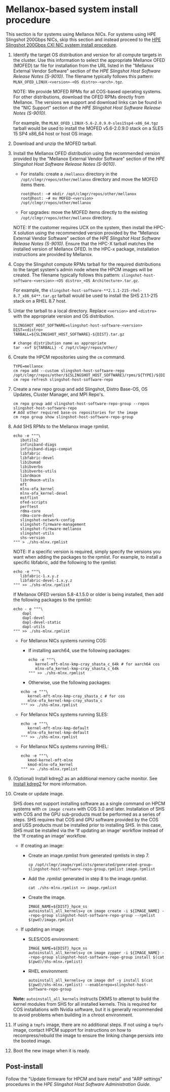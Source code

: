 # Mellanox-based system install procedure

This section is for systems using Mellanox NICs.
For systems using HPE Slingshot 200Gbps NICs, skip this section and instead proceed to the [HPE Slingshot 200Gbps CXI NIC system install procedure](HPE_Slingshot_200Gbps_cxi_nic_system_install_upgrade_procedure.md#hpe-slingshot-200gbps-cxi-nic-system-install-procedure).

1. Identify the target OS distribution and version for all compute targets in the cluster. Use this information to select the appropriate Mellanox OFED (MOFED) tar file for installation from the URL listed in the "Mellanox External Vendor Software" section of the _HPE Slingshot Host Software Release Notes (S-9010)_. The filename typically follows this pattern: `MLNX_OFED_LINUX-<version>-<OS distro>-<arch>.tgz`.

   NOTE: We provide MOFED RPMs for all COS-based operating systems. For other distributions, download the OFED RPMs directly from Mellanox. The versions we support and download links can be found in the "NIC Support" section of the _HPE Slingshot Host Software Release Notes (S-9010)_.

   For example, the `MLNX_OFED_LINUX-5.6-2.0.9.0-sles15sp4-x86_64.tgz` tarball would be used to install the MOFED v5.6-2.0.9.0 stack on a SLES 15 SP4 x86_64 host or host OS image.

2. Download and unzip the MOFED tarball.

3. Install the Mellanox OFED distribution using the recommended version provided by the "Mellanox External Vendor Software" section of the _HPE Slingshot Host Software Release Notes (S-9010)_.

   - For installs: create a `/mellanox` directory in the `/opt/clmgr/repos/other/mellanox` directory and move the MOFED items there.

     ```screen
     root@host: ~# mkdir /opt/clmgr/repos/other/mellanox
     root@host: ~# mv MOFED-<version> /opt/clmgr/repos/other/mellanox
     ```

   - For upgrades: move the MOFED items directly to the existing `/opt/clmgr/repos/other/mellanox` directory.

   NOTE: If the customer requires UCX on the system, then install the HPC-X solution using the recommended version provided by the "Mellanox External Vendor Software" section of the _HPE Slingshot Host Software Release Notes (S-9010)_. Ensure that the HPC-X tarball matches the installed version of Mellanox OFED. In the HPC-x package, installation instructions are provided by Mellanox.

4. Copy the Slingshot compute RPMs tarball for the required distributions to the target system's admin node where the HPCM images will be created. The filename typically follows this pattern: `slingshot-host-software-<version>-<OS distro>_<OS Architecture>.tar.gz`.

   For example, the `slingshot-host-software-**2.1.1-215-rhel-8.7_x86_64**.tar.gz` tarball would be used to install the SHS 2.1.1-215 stack on a RHEL 8.7 host.

5. Untar the tarball to a local directory. Replace `<version>` and `<distro>` with the appropriate version and OS distribution.

   ```screen
   SLINGSHOT_HOST_SOFTWARE=slingshot-host-software-<version>
   DIST=<distro>
   TARBALL=${SLINGSHOT_HOST_SOFTWARE}-${DIST}.tar.gz

   # change distribution name as appropriate
   tar -xvf ${TARBALL} -C /opt/clmgr/repos/other/
   ```

6. Create the HPCM repositories using the `cm` command.

   ```screen
   TYPE=mellanox
   cm repo add --custom slingshot-host-software-repo /opt/clmgr/repos/other/${SLINGSHOT_HOST_SOFTWARE}/rpms/${TYPE}/${DIST}
   cm repo refresh slingshot-host-software-repo
   ```

7. Create a new repo group and add Slingshot, Distro Base-OS, OS Updates, Cluster Manager, and MPI Repo's.

   ```screen
   cm repo group add slingshot-host-software-repo-group --repos slingshot-host-software-repo
   # Add other required base-os repositories for the image
   cm repo group show slingshot-host-software-repo-group
   ```

8. Add SHS RPMs to the Mellanox image rpmlist.

   ```screen
   echo -e """\
      ibutils2
      infiniband-diags
      infiniband-diags-compat
      libfabric
      libfabric-devel
      libibumad
      libibverbs
      libibverbs-utils
      librdmacm
      librdmacm-utils
      mft
      mlnx-ofa_kernel
      mlnx-ofa_kernel-devel
      mstflint
      ofed-scripts
      perftest
      rdma-core
      rdma-core-devel
      slingshot-network-config
      slingshot-firmware-management
      slingshot-firmware-mellanox
      slingshot-utils
      shs-version
   """ > ./shs-mlnx.rpmlist
   ```

   NOTE: If a specific version is required, simply specify the versions you want when adding the packages to the rpmlist. For example, to install a specific libfabric, add the following to the rpmlist:

   ```screen
   echo -e """\
      libfabric-1.x.y.z
      libfabric-devel-1.x.y.z
   """ >> ./shs-mlnx.rpmlist
   ```

   If Mellanox OFED version 5.8-4.1.5.0 or older is being installed, then add the following packages to the rpmlist:

   ```screen
   echo - e """\
       dapl
       dapl-devel
       dapl-devel-static
       dapl-utils
   """ >> ./shs-mlnx.rpmlist
   ```

   - For Mellanox NICs systems running COS:

     - If installing aarch64, use the following packages:

       ```screen
       echo -e """\
          kernel-mft-mlnx-kmp-cray_shasta_c_64k # for aarch64 cos
          mlnx-ofa_kernel-kmp-cray_shasta_c_64k
       """ >> ./shs-mlnx.rpmlist
       ```

     - Otherwise, use the following packages:

     ```screen
     echo -e """\
        kernel-mft-mlnx-kmp-cray_shasta_c # for cos
        mlnx-ofa_kernel-kmp-cray_shasta_c
     """ >> ./shs-mlnx.rpmlist
     ```

   - For Mellanox NICs systems running SLES:

     ```screen
     echo -e """\
        kernel-mft-mlnx-kmp-default
        mlnx-ofa_kernel-kmp-default
     """ >> ./shs-mlnx.rpmlist
     ```

   - For Mellanox NICs systems running RHEL:

     ```screen
     echo -e """\
        kmod-kernel-mft-mlnx
        kmod-mlnx-ofa_kernel
     """ >> ./shs-mlnx.rpmlist
     ```

9. (Optional) Install kdreg2 as an additional memory cache monitor.
   See [Install kdreg2](kdreg2_install.md#install-procedure) for more information.

10. Create or update image.

    SHS does not support installing software as a single command on HPCM systems with `cm image create` with COS 3.0 and later.
    Installation of SHS with COS and the GPU sub-products must be performed as a series of steps. SHS requires that COS and GPU software provided by the COS and USS products must be installed prior to installing SHS.
    In this case, SHS must be installed via the 'If updating an image' workflow instead of the 'If creating an image' workflow.

    - If creating an image:

      - Create an image.rpmlist from generated rpmlists in step 7.

         ```screen
         cp /opt/clmgr/image/rpmlists/generated/generated-group-slingshot-host-software-repo-group.rpmlist image.rpmlist
         ```

      - Add the .rpmlist generated in step 8 to the image.rpmlist.

         ```screen
         cat ./shs-mlnx.rpmlist >> image.rpmlist
         ```

      - Create the image.

         ```screen
         IMAGE_NAME=${DIST}_hpcm_ss
         autoinstall_all_kernels=y cm image create -i ${IMAGE_NAME} --repo-group slingshot-host-software-repo-group --rpmlist $(pwd)/image.rpmlist
         ```

    - If updating an image:

      - SLES/COS environment:

         ```screen
         IMAGE_NAME=${DIST}_hpcm_ss
         autoinstall_all_kernels=y cm image zypper -i ${IMAGE_NAME} --repo-group slingshot-host-software-repo-group install $(cat $(pwd)/shs-mlnx.rpmlist)
         ```

      - RHEL environment:

         ```screen
         autoinstall_all_kernels=y cm image dnf -y install $(cat $(pwd)/shs-mlnx.rpmlist) --enablerepo=slingshot-host-software-repo-group
         ```

    **Note:** `autoinstall_all_kernels` instructs DKMS to attempt to build the kernel modules from SHS for all installed kernels. This is required for COS installations with Nvidia software, but it is generally recommended to avoid problems when building in a chroot environment.

11. If using a `tmpfs` image, there are no additional steps. If not using a `tmpfs` image, contact HPCM support for instructions on how to recompress/rebuild the image to ensure the linking change persists into the booted image.

12. Boot the new image when it is ready.

## Post-install

Follow the "Update firmware for HPCM and bare metal" and "ARP settings" procedures in the _HPE Slingshot Host Software Administration Guide_.
